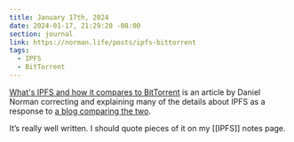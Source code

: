 ```yaml
---
title: January 17th, 2024
date: 2024-01-17, 21:29:20 -08:00
section: journal
link: https://norman.life/posts/ipfs-bittorrent
tags:
  - IPFS
  - BitTorrent
---
```

[What's IPFS and how it compares to BitTorrent](https://norman.life/posts/ipfs-bittorrent) is an article by Daniel Norman correcting and explaining many of the details about IPFS as a response to [a blog comparing the two](https://liamz.co/tech-blog/2023/08/10/comparing-ipfs-and-bittorrent.html). 

It’s really well written. I should quote pieces of it on my [[IPFS]] notes page.